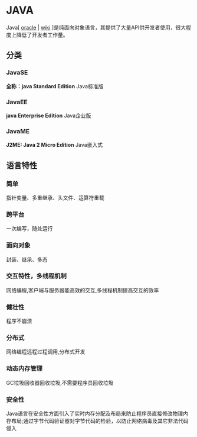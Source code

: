 # JAVA

Java[ [oracle](https://www.oracle.com/cn/java/) | [wiki](https://zh.wikipedia.org/wiki/Java) ]是纯面向对象语言，其提供了大量API供开发者使用，很大程度上降低了开发者工作量。

## 分类

### JavaSE

**全称：java Standard Edition** 
Java标准版


### JavaEE


**java Enterprise Edition**
Java企业版

### JavaME

**J2ME: Java 2 Micro Edition**
Java嵌入式 


## 语言特性

### 简单

指针变量、多重继承、头文件、运算符重载

### 跨平台

一次编写，随处运行

### 面向对象

封装、继承、多态

### 交互特性，多线程机制

网络编程,客户端与服务器能高效的交互,多线程机制提高交互的效率

### 健壮性

程序不崩溃

### 分布式

网络编程远程过程调用,分布式开发

### 动态内存管理

GC垃圾回收器回收垃圾,不需要程序员回收垃圾

### 安全性

Java语言在安全性方面引入了实时内存分配及布局来防止程序员直接修改物理内存布局;通过字节代码验证器对字节代码的检验，以防止网络病毒及其它非法代码侵入
